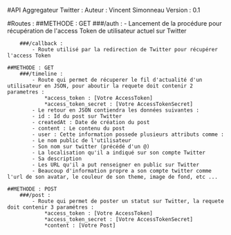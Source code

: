 #API Aggregateur Twitter :
Auteur : Vincent Simonneau
Version : 0.1

#Routes : 
	##METHODE : GET
		###/auth :
			- Lancement de la procédure pour récupération de l'access Token de utilisateur actuel sur Twitter

		###/callback : 
			- Route utilisé par la redirection de Twitter pour récupérer l'access Token

	##METHODE : GET
		###/timeline :
			- Route qui permet de récuperer le fil d'actualité d'un utilisateur en JSON, pour aboutir la requete doit contenir 2 parametres :
				*access_token : [Votre AccessToken]
				*access_token_secret : [Votre AccessTokenSecret]
			- Le retour en JSON contiendra les données suivantes :
			- id : Id du post sur Twitter
			- createdAt : Date de création du post
			- content : Le contenu du post
			- user : Cette information possede plusieurs attributs comme :
			- Le nom public de l'utilisateur
			- Son nom sur twitter (précédé d'un @)
			- La localisation qu'il a indiqué sur son compte Twitter
			- Sa description
			- Les URL qu'il a put renseigner en public sur Twitter
			- Beaucoup d'information propre a son compte twitter comme l'url de son avatar, le couleur de son theme, image de fond, etc ...

	##METHODE : POST
		###/post :
			- Route qui permet de poster un statut sur Twitter, la requete doit contenir 3 paramétres :
				*access_token : [Votre AccessToken]
				*access_token_secret : [Votre AccessTokenSecret]
				*content : [Votre Post]